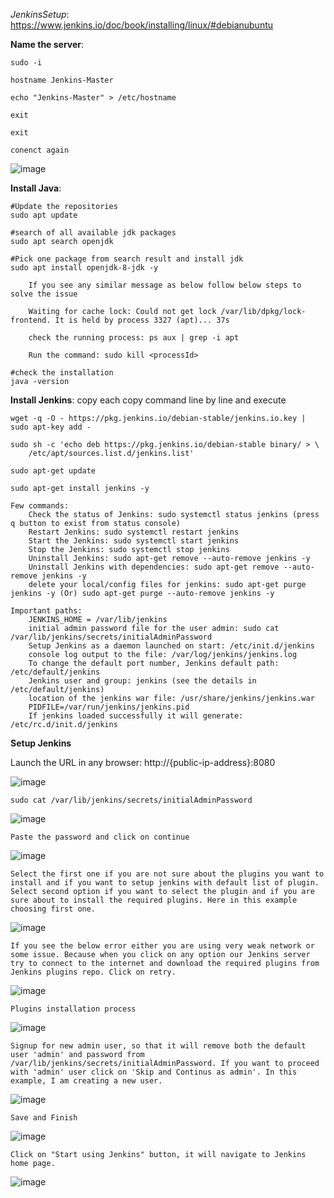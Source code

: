 *JenkinsSetup*: https://www.jenkins.io/doc/book/installing/linux/#debianubuntu

**Name the server**:

    sudo -i

    hostname Jenkins-Master
    
    echo "Jenkins-Master" > /etc/hostname
    
    exit
    
    exit
    
    conenct again
    
    
![image](https://user-images.githubusercontent.com/24622526/131941469-f219451b-7378-40f4-a48f-bb15d0d339bc.png)



**Install Java**:

    #Update the repositories
    sudo apt update
    
    #search of all available jdk packages
    sudo apt search openjdk
    
    #Pick one package from search result and install jdk 
    sudo apt install openjdk-8-jdk -y
    
        If you see any similar message as below follow below steps to solve the issue
        
        Waiting for cache lock: Could not get lock /var/lib/dpkg/lock-frontend. It is held by process 3327 (apt)... 37s
        
        check the running process: ps aux | grep -i apt
        
        Run the command: sudo kill <processId>

    #check the installation
    java -version
    
**Install Jenkins**: copy each copy command line by line and execute

    wget -q -O - https://pkg.jenkins.io/debian-stable/jenkins.io.key | sudo apt-key add -
    
    sudo sh -c 'echo deb https://pkg.jenkins.io/debian-stable binary/ > \
        /etc/apt/sources.list.d/jenkins.list'
        
    sudo apt-get update
    
    sudo apt-get install jenkins -y
    
    Few commands:
        Check the status of Jenkins: sudo systemctl status jenkins (press q button to exist from status console)
        Restart Jenkins: sudo systemctl restart jenkins
        Start the Jenkins: sudo systemctl start jenkins
        Stop the Jenkins: sudo systemctl stop jenkins
        Uninstall Jenkins: sudo apt-get remove --auto-remove jenkins -y
        Uninstall Jenkins with dependencies: sudo apt-get remove --auto-remove jenkins -y
        delete your local/config files for jenkins: sudo apt-get purge jenkins -y (Or) sudo apt-get purge --auto-remove jenkins -y
    
    Important paths:
    	JENKINS_HOME = /var/lib/jenkins
        initial admin password file for the user admin: sudo cat /var/lib/jenkins/secrets/initialAdminPassword
        Setup Jenkins as a daemon launched on start: /etc/init.d/jenkins
        console log output to the file: /var/log/jenkins/jenkins.log
        To change the default port number, Jenkins default path: /etc/default/jenkins
        Jenkins user and group: jenkins (see the details in  /etc/default/jenkins)
        location of the jenkins war file: /usr/share/jenkins/jenkins.war
        PIDFILE=/var/run/jenkins/jenkins.pid
        If jenkins loaded successfully it will generate: /etc/rc.d/init.d/jenkins
    
**Setup Jenkins**

Launch the URL in any browser: http://{public-ip-address}:8080
    
![image](https://user-images.githubusercontent.com/24622526/98561852-a5b74180-22a9-11eb-9319-5b9f59639077.png)


    sudo cat /var/lib/jenkins/secrets/initialAdminPassword
    
![image](https://user-images.githubusercontent.com/24622526/98562037-de571b00-22a9-11eb-8eb9-674ce71b3597.png)

    Paste the password and click on continue

![image](https://user-images.githubusercontent.com/24622526/98562081-f169eb00-22a9-11eb-8a5f-bfb71caa7d0c.png)

    Select the first one if you are not sure about the plugins you want to install and if you want to setup jenkins with default list of plugin. Select second option if you want to select the plugin and if you are sure about to install the required plugins. Here in this example choosing first one.

![image](https://user-images.githubusercontent.com/24622526/98562244-1fe7c600-22aa-11eb-8643-05e6097b1bbd.png)

    If you see the below error either you are using very weak network or some issue. Because when you click on any option our Jenkins server try to connect to the internet and download the required plugins from Jenkins plugins repo. Click on retry.

![image](https://user-images.githubusercontent.com/24622526/98562779-b4eabf00-22aa-11eb-9c7a-768565eeec25.png)

    Plugins installation process

![image](https://user-images.githubusercontent.com/24622526/98563789-e3b56500-22ab-11eb-9ea8-eaf695bd049f.png)

    Signup for new admin user, so that it will remove both the default user 'admin' and password from /var/lib/jenkins/secrets/initialAdminPassword. If you want to proceed with 'admin' user click on 'Skip and Continus as admin'. In this example, I am creating a new user.

![image](https://user-images.githubusercontent.com/24622526/98564226-64746100-22ac-11eb-9ce3-5be6e4af7c5d.png)

    Save and Finish

![image](https://user-images.githubusercontent.com/24622526/98564545-c7fe8e80-22ac-11eb-9aab-4d7a2c320422.png)

    Click on "Start using Jenkins" button, it will navigate to Jenkins home page.
    
![image](https://user-images.githubusercontent.com/24622526/98564695-f54b3c80-22ac-11eb-9984-6e83026a2554.png)

